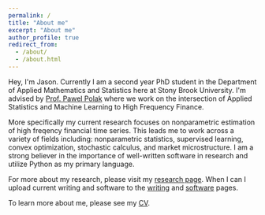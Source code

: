 ```yaml
---
permalink: /
title: "About me"
excerpt: "About me"
author_profile: true
redirect_from: 
  - /about/
  - /about.html
---
```




Hey, I'm Jason. Currently I am a second year PhD student in the Department of Applied Mathematics and Statistics here at Stony Brook University. I'm advised by [Prof. Pawel Polak](https://sites.google.com/view/pawelpolak)  where we work on the intersection of Applied Statistics and Machine Learning to High Frequency Finance. 

More specifically my current research focuses on nonparametric estimation of high freqency financial time series. This leads me to work across a variety of fields including: nonparametric statistics, supervised learning, convex optimization, stochastic calculus, and market microstructure. I am a strong believer in the importance of well-written software in research and utilize Python as my primary language.

For more about my research, please visit my [research page](/research/). When I can I upload current writing and software to the [writing](/writing/) and [software](/software/) pages.

To learn more about me, please see my [CV](/cv/).
